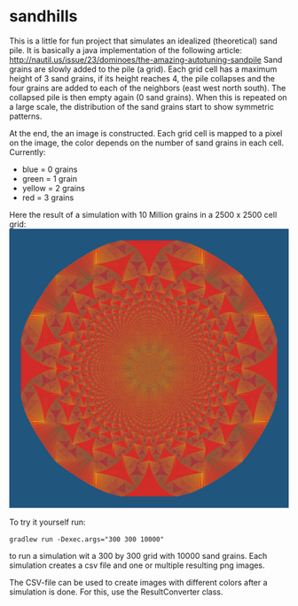 # sandhills

This is a little for fun project that simulates an idealized (theoretical) sand pile.
It is basically a java implementation of the following article: http://nautil.us/issue/23/dominoes/the-amazing-autotuning-sandpile
Sand grains are slowly added to the pile (a grid). Each grid cell has a maximum height of 3 sand grains, if its height reaches 4,
the pile collapses and the four grains are added to each of the neighbors (east west north south). The collapsed pile is then empty again (0 sand grains).
When this is repeated on a large scale, the distribution of the sand grains start to show symmetric patterns.

At the end, the an image is constructed. Each grid cell is mapped to a pixel on the image, the color depends on the number of sand grains in each cell.
Currently:
* blue = 0 grains
* green = 1 grain
* yellow = 2 grains
* red = 3 grains

Here the result of a simulation with 10 Million grains in a 2500 x 2500 cell grid:
![Resulting Image](/docs/images/result.png)

To try it yourself run:

```
gradlew run -Dexec.args="300 300 10000"
```

to run a simulation wit a 300 by 300 grid with 10000 sand grains.
Each simulation creates a csv file and one or multiple resulting png images.

The CSV-file can be used to create images with different colors after a simulation is done.
For this, use the ResultConverter class.








